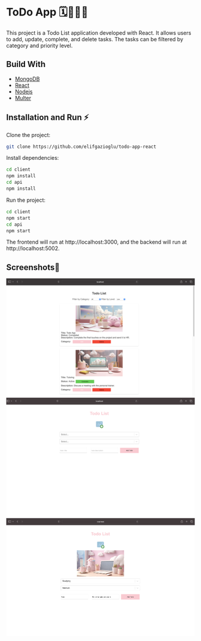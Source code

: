 
# ToDo App 🗓👩🏻‍💻
This project is a Todo List application developed with React. It allows users to add, update, complete, and delete tasks. The tasks can be filtered by category and priority level.






## Build With

- [MongoDB](https://www.mongodb.com)
- [React](https://react.dev)
- [Nodejs](https://nodejs.org/tr)
- [Multer](https://www.npmjs.com/package/multer)



  
## Installation and Run ⚡️

Clone the project:

```bash
git clone https://github.com/elifgazioglu/todo-app-react

```

Install dependencies:

```bash
cd client
npm install
cd api
npm install

```

Run the project:

```bash
cd client
npm start
cd api
npm start

```

The frontend will run at http://localhost:3000, and the backend will run at http://localhost:5002.

  
## Screenshots📸 

![Uygulama Ekran Görüntüsü](https://github.com/elifgazioglu/todo-app-react/blob/main/client/screenshots/Ekran%20Resmi%202023-07-31%2023.41.41.png?raw=true)
![Uygulama Ekran Görüntüsü](https://github.com/elifgazioglu/todo-app-react/blob/main/client/screenshots/Ekran%20Resmi%202023-07-31%2023.42.02.png?raw=true)
![Uygulama Ekran Görüntüsü](https://github.com/elifgazioglu/todo-app-react/blob/main/client/screenshots/Ekran%20Resmi%202023-07-31%2023.42.50.png?raw=true)
